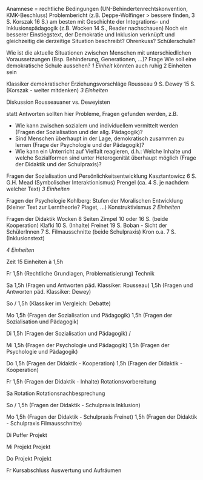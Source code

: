 
Anamnese = rechtliche Bedingungen (UN-Behindertenrechtskonvention, KMK-Beschluss)
Problembericht (z.B. Deppe-Wolfinger > bessere finden, 3 S. Korszak 16 S.) am besten mit Geschichte der Integrations- und Inklusionspädagogik (z.B. Wocken 14 S., Reader nachschauen)
Noch ein besserer Einstiegstext, der Demokratie und Inklusion verknüpft und gleichzeitig die derzeitige Situation beschreibt?
Ohrenkuss? Schülerschule?

Wie ist die aktuelle Situationen zwischen Menschen mit unterschiedlichen Voraussetzungen (Bsp. Behinderung, Generationen, ...)?
Frage Wie soll eine demokratische Schule aussehen?
*1 Einheit* könnten auch ruhig 2 Einheiten sein

Klassiker demokratischer Erziehungsvorschläge
Rousseau 9 S.
Dewey 15 S.
(Korszak - weiter mitdenken)
*3 Einheiten*

Diskussion Rousseauaner vs. Deweyisten

statt Antworten sollten hier Probleme, Fragen gefunden werden, z.B. 
- Wie kann zwischen sozialem und individuellem vermittelt werden (Fragen der Sozialisation und der allg. Pädagogik)?
- Sind Menschen überhaupt in der Lage, demokratisch zusammen zu lernen (Frage der Psychologie und der Pädagogik)?
- Wie kann ein Unterricht auf Vielfalt reagieren, d.h.:  Welche Inhalte und welche Sozialformen sind unter Heterogenität überhaupt möglich (Frage der Didaktik und der Schulpraxis)?

Fragen der Sozialisation und Persönlichkeitsentwicklung 
Kasztantowicz 6 S.
G.H. Mead (Symbolischer Interaktionismus)
Prengel (ca. 4 S. je nachdem welcher Text)
*3 Einheiten*

Fragen der Psychologie
Kohlberg: Stufen der Moralischen Entwicklung
(kleiner Text zur Lerntheorie? Piaget, ...)
Konstruktivismus
*2 Einheiten*

Fragen der Didaktik
Wocken 8 Seiten
Zimpel 10 oder 16 S. (beide Kooperation)
Klafki 10 S. (Inhalte)
Freinet 19 S.
Boban - Sicht der SchülerInnen 7 S.
Filmausschnitte (beide Schulpraxis)
Kron o.a. 7 S. (Inklusionstext)

*4 Einheiten*

Zeit
15 Einheiten à 1,5h

Fr 
1,5h (Rechtliche Grundlagen, Problematisierung)
Technik

Sa
1,5h (Fragen und Antworten päd. Klassiker: Rousseau)
1,5h (Fragen und Antworten päd. Klassiker: Dewey)

So
/
1,5h (Klassiker im Vergleich: Debatte)

Mo
1,5h (Fragen der Sozialisation und Pädagogik)
1,5h (Fragen der Sozialisation und Pädagogik)

Di
1,5h (Fragen der Sozialisation und Pädagogik)
/

Mi
1,5h (Fragen der Psychologie und Pädagogik)
1,5h (Fragen der Psychologie und Pädagogik)

Do
1,5h (Fragen der Didaktik - Kooperation)
1,5h (Fragen der Didaktik - Kooperation)

Fr
1,5h (Fragen der Didaktik - Inhalte)
Rotationsvorbereitung

Sa
Rotation 
Rotationsnachbesprechung

So
/
1,5h (Fragen der Didaktik - Schulpraxis Inklusion)

Mo
1,5h (Fragen der Didaktik - Schulpraxis Freinet)
1,5h (Fragen der Didaktik - Schulpraxis Filmausschnitte)

Di
Puffer
Projekt

Mi
Projekt
Projekt

Do 
Projekt
Projekt

Fr
Kursabschluss
Auswertung und Aufräumen